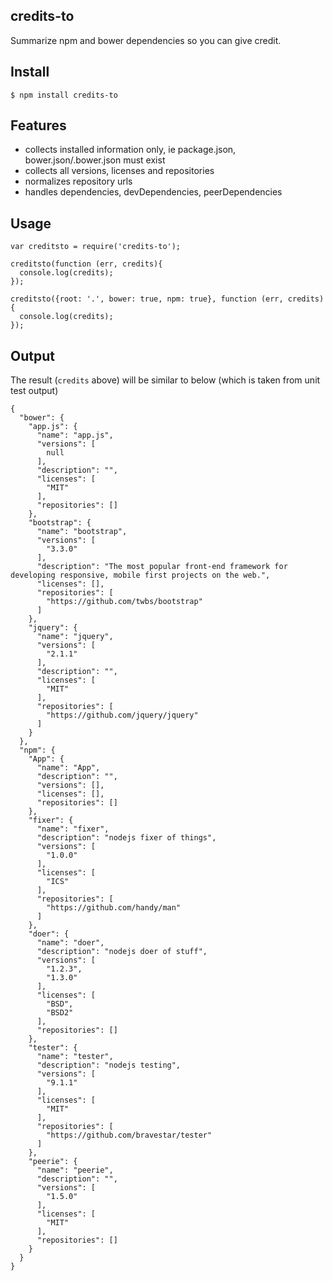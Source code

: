 ## credits-to
Summarize npm and bower dependencies so you can give credit.

## Install
```
$ npm install credits-to
```

## Features
- collects installed information only, ie package.json, bower.json/.bower.json must exist
- collects all versions, licenses and repositories
- normalizes repository urls
- handles dependencies, devDependencies, peerDependencies

## Usage

```
var creditsto = require('credits-to');

creditsto(function (err, credits){
  console.log(credits);
});

creditsto({root: '.', bower: true, npm: true}, function (err, credits){
  console.log(credits);
}); 

```

## Output
The result (```credits``` above) will be similar to below (which is taken from unit test output)

```
{
  "bower": {
    "app.js": {
      "name": "app.js",
      "versions": [
        null
      ],
      "description": "",
      "licenses": [
        "MIT"
      ],
      "repositories": []
    },
    "bootstrap": {
      "name": "bootstrap",
      "versions": [
        "3.3.0"
      ],
      "description": "The most popular front-end framework for developing responsive, mobile first projects on the web.",
      "licenses": [],
      "repositories": [
        "https://github.com/twbs/bootstrap"
      ]
    },
    "jquery": {
      "name": "jquery",
      "versions": [
        "2.1.1"
      ],
      "description": "",
      "licenses": [
        "MIT"
      ],
      "repositories": [
        "https://github.com/jquery/jquery"
      ]
    }
  },
  "npm": {
    "App": {
      "name": "App",
      "description": "",
      "versions": [],
      "licenses": [],
      "repositories": []
    },
    "fixer": {
      "name": "fixer",
      "description": "nodejs fixer of things",
      "versions": [
        "1.0.0"
      ],
      "licenses": [
        "ICS"
      ],
      "repositories": [
        "https://github.com/handy/man"
      ]
    },
    "doer": {
      "name": "doer",
      "description": "nodejs doer of stuff",
      "versions": [
        "1.2.3",
        "1.3.0"
      ],
      "licenses": [
        "BSD",
        "BSD2"
      ],
      "repositories": []
    },
    "tester": {
      "name": "tester",
      "description": "nodejs testing",
      "versions": [
        "9.1.1"
      ],
      "licenses": [
        "MIT"
      ],
      "repositories": [
        "https://github.com/bravestar/tester"
      ]
    },
    "peerie": {
      "name": "peerie",
      "description": "",
      "versions": [
        "1.5.0"
      ],
      "licenses": [
        "MIT"
      ],
      "repositories": []
    }
  }
}

```
